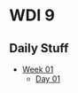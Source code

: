 # WDI 9

## Daily Stuff

* [Week 01](week_01/wk01_summary.md)
    - [Day 01](week_01/wk01_day01.md)
